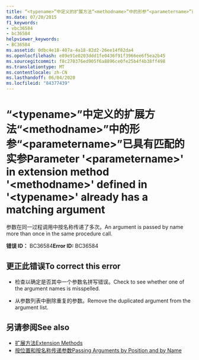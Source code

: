 ```yaml
---
title: “<typename>”中定义的扩展方法“<methodname>”中的形参“<parametername>”已具有匹配的实参
ms.date: 07/20/2015
f1_keywords:
- vbc36584
- bc36584
helpviewer_keywords:
- BC36584
ms.assetid: 0dbc4e18-407a-4a18-82d2-26ee14f82da4
ms.openlocfilehash: e89e91e0203ddd1fe0436f91f3966ee6f5ea2b45
ms.sourcegitcommit: f8c270376ed905f6a8896ce0fe25b4f4b38ff498
ms.translationtype: MT
ms.contentlocale: zh-CN
ms.lasthandoff: 06/04/2020
ms.locfileid: "84377439"
---
```

# <a name="parameter-parametername-in-extension-method-methodname-defined-in-typename-already-has-a-matching-argument"></a><span data-ttu-id="d940c-102">“\<typename>”中定义的扩展方法“\<methodname>”中的形参“\<parametername>”已具有匹配的实参</span><span class="sxs-lookup"><span data-stu-id="d940c-102">Parameter '\<parametername>' in extension method '\<methodname>' defined in '\<typename>' already has a matching argument</span></span>
<span data-ttu-id="d940c-103">参数在同一过程调用中按名称传递了多次。</span><span class="sxs-lookup"><span data-stu-id="d940c-103">An argument is passed by name more than once in the same procedure call.</span></span>  
  
 <span data-ttu-id="d940c-104">**错误 ID：** BC36584</span><span class="sxs-lookup"><span data-stu-id="d940c-104">**Error ID:** BC36584</span></span>  
  
## <a name="to-correct-this-error"></a><span data-ttu-id="d940c-105">更正此错误</span><span class="sxs-lookup"><span data-stu-id="d940c-105">To correct this error</span></span>  
  
- <span data-ttu-id="d940c-106">检查以确定是否其中一个参数名拼写错误。</span><span class="sxs-lookup"><span data-stu-id="d940c-106">Check to see whether one of the argument names is misspelled.</span></span>  
  
- <span data-ttu-id="d940c-107">从参数列表中删除重复的参数。</span><span class="sxs-lookup"><span data-stu-id="d940c-107">Remove the duplicated argument from the argument list.</span></span>  
  
## <a name="see-also"></a><span data-ttu-id="d940c-108">另请参阅</span><span class="sxs-lookup"><span data-stu-id="d940c-108">See also</span></span>

- [<span data-ttu-id="d940c-109">扩展方法</span><span class="sxs-lookup"><span data-stu-id="d940c-109">Extension Methods</span></span>](../programming-guide/language-features/procedures/extension-methods.md)
- [<span data-ttu-id="d940c-110">按位置和按名称传递参数</span><span class="sxs-lookup"><span data-stu-id="d940c-110">Passing Arguments by Position and by Name</span></span>](../programming-guide/language-features/procedures/passing-arguments-by-position-and-by-name.md)
